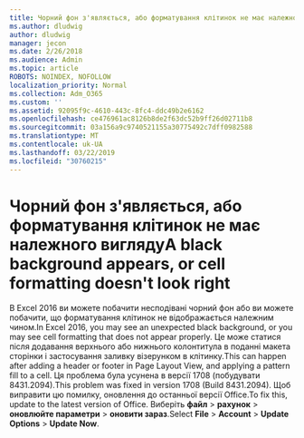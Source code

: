 ```yaml
---
title: Чорний фон з'являється, або форматування клітинок не має належного вигляду
ms.author: dludwig
author: dludwig
manager: jecon
ms.date: 2/26/2018
ms.audience: Admin
ms.topic: article
ROBOTS: NOINDEX, NOFOLLOW
localization_priority: Normal
ms.collection: Adm_O365
ms.custom: ''
ms.assetid: 92095f9c-4610-443c-8fc4-ddc49b2e6162
ms.openlocfilehash: ce476961ac8126b8de2f63dc52b9ff26d02711b8
ms.sourcegitcommit: 03a156a9c9740521155a30775492c7dff0982588
ms.translationtype: MT
ms.contentlocale: uk-UA
ms.lasthandoff: 03/22/2019
ms.locfileid: "30760215"
---
```

# <a name="a-black-background-appears-or-cell-formatting-doesnt-look-right"></a><span data-ttu-id="65e8e-102">Чорний фон з'являється, або форматування клітинок не має належного вигляду</span><span class="sxs-lookup"><span data-stu-id="65e8e-102">A black background appears, or cell formatting doesn't look right</span></span>

<span data-ttu-id="65e8e-103">В Excel 2016 ви можете побачити несподівані чорний фон або ви можете побачити, що форматування клітинок не відображається належним чином.</span><span class="sxs-lookup"><span data-stu-id="65e8e-103">In Excel 2016, you may see an unexpected black background, or you may see cell formatting that does not appear properly.</span></span> <span data-ttu-id="65e8e-104">Це може статися після додавання верхнього або нижнього колонтитула в поданні макета сторінки і застосування заливку візерунком в клітинку.</span><span class="sxs-lookup"><span data-stu-id="65e8e-104">This can happen after adding a header or footer in Page Layout View, and applying a pattern fill to a cell.</span></span> <span data-ttu-id="65e8e-105">Ця проблема була усунена в версії 1708 (побудувати 8431.2094).</span><span class="sxs-lookup"><span data-stu-id="65e8e-105">This problem was fixed in version 1708 (Build 8431.2094).</span></span> <span data-ttu-id="65e8e-106">Щоб виправити цю помилку, оновлення до останньої версії Office.</span><span class="sxs-lookup"><span data-stu-id="65e8e-106">To fix this, update to the latest version of Office.</span></span> <span data-ttu-id="65e8e-107">Виберіть **файл** \> **рахунок** \> **оновлюйте параметри** \> **оновити зараз**.</span><span class="sxs-lookup"><span data-stu-id="65e8e-107">Select **File** \> **Account** \> **Update Options** \> **Update Now**.</span></span>
  


